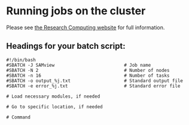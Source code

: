 # Running jobs on the cluster

Please see [the Research Computing website](https://rc-docs.northeastern.edu/en/latest/runningjobs/index.html) for full information.

## Headings for your batch script:

```
#!/bin/bash
#SBATCH -J SAMview                          # Job name
#SBATCH -N 2                                # Number of nodes
#SBATCH -n 16                               # Number of tasks
#SBATCH -o output_%j.txt                    # Standard output file
#SBATCH -e error_%j.txt                     # Standard error file

# Load necessary modules, if needed

# Go to specific location, if needed

# Command
```
